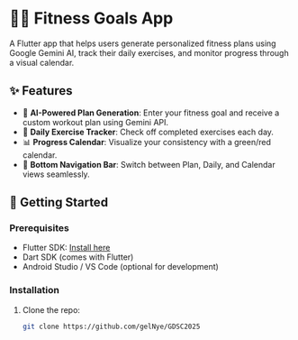 # 🏋️‍♂️ Fitness Goals App

A Flutter app that helps users generate personalized fitness plans using Google Gemini AI, track their daily exercises, and monitor progress through a visual calendar.

## ✨ Features

- 🔮 **AI-Powered Plan Generation**: Enter your fitness goal and receive a custom workout plan using Gemini API.
- 📅 **Daily Exercise Tracker**: Check off completed exercises each day.
- 📊 **Progress Calendar**: Visualize your consistency with a green/red calendar.
- 🧭 **Bottom Navigation Bar**: Switch between Plan, Daily, and Calendar views seamlessly.

## 🚀 Getting Started

### Prerequisites

- Flutter SDK: [Install here](https://flutter.dev/docs/get-started/install)
- Dart SDK (comes with Flutter)
- Android Studio / VS Code (optional for development)

### Installation

1. Clone the repo:
   ```bash
   git clone https://github.com/gelNye/GDSC2025
